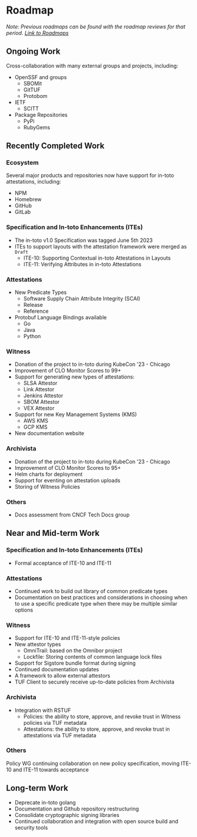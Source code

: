 # Roadmap

_Note: Previous roadmaps can be found with the roadmap reviews for that period.
[Link to Roadmaps](/roadmap-reviews/)_

## Ongoing Work

Cross-collaboration with many external groups and projects, including:

- OpenSSF and  groups
  - SBOMit
  - GitTUF
  - Protobom
- IETF
  - SCITT
- Package Repositories
  - PyPi
  - RubyGems

## Recently Completed Work

### Ecosystem

Several major products and repositories now have support for in-toto attestations, including:

- NPM
- Homebrew
- GitHub
- GitLab

### Specification and In-toto Enhancements (ITEs)

- The in-toto v1.0 Specification was tagged June 5th 2023
- ITEs to support layouts with the attestation framework were merged as `Draft`
  - ITE-10: Supporting Contextual in-toto Attestations in Layouts
  - ITE-11: Verifying Attributes in in-toto Attestations

### Attestations

- New Predicate Types
  - Software Supply Chain Attribute Integrity (SCAI)
  - Release
  - Reference
- Protobuf Language Bindings available
  - Go
  - Java
  - Python

### Witness

- Donation of the project to in-toto during KubeCon '23 - Chicago
- Improvement of CLO Monitor Scores to 99+
- Support for generating new types of attestations:
  - SLSA Attestor
  - Link Attestor
  - Jenkins Attestor
  - SBOM Attestor
  - VEX Attestor
- Support for new Key Management Systems (KMS)
  - AWS KMS
  - GCP KMS
- New documentation website

### Archivista

- Donation of the project to in-toto during KubeCon '23 - Chicago
- Improvement of CLO Monitor Scores to 95+
- Helm charts for deployment
- Support for eventing on attestation uploads
- Storing of Witness Policies

### Others

- Docs assessment from CNCF Tech Docs group

## Near and Mid-term Work

### Specification and In-toto Enhancements (ITEs)

- Formal acceptance of ITE-10 and ITE-11

### Attestations

- Continued work to build out library of common predicate types
- Documentation on best practices and considerations in choosing when to use a specific predicate type when there may be multiple similar options

### Witness

- Support for ITE-10 and ITE-11-style policies
- New attestor types
  - OmniTrail: based on the Omnibor project
  - Lockfile: Storing contents of common language lock files
- Support for Sigstore bundle format during signing
- Continued documentation updates
- A framework to allow external attestors
- TUF Client to securely receive up-to-date policies from Archivista

### Archivista

- Integration with RSTUF
  - Policies: the ability to store, approve, and revoke trust in Witness policies via TUF metadata
  - Attestations: the ability to store, approve, and revoke trust in attestations via TUF metadata

### Others

Policy WG continuing collaboration on new policy specification, moving ITE-10 and ITE-11 towards acceptance

## Long-term Work

- Deprecate in-toto golang
- Documentation and Github repository restructuring
- Consolidate cryptographic signing libraries
- Continued collaboration and integration with open source build and security tools
